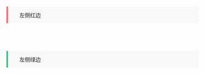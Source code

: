 <div id="metaData" createTime="2020-07-30 17:20:00" category="" tags="" title="模板"></div>


<p style="border-left-color: #f66;padding: 12px 24px 12px 30px;margin: 2em 0;border-left-width: 4px;border-left-style: solid;background-color: #f8f8f8;position: relative; border-bottom-right-radius: 2px; border-top-right-radius: 2px;">
    左侧红边
</p>

<br />

<p style="border-left-color: #42b983;padding: 12px 24px 12px 30px;margin: 2em 0;border-left-width: 4px;border-left-style: solid;background-color: #f8f8f8;position: relative; border-bottom-right-radius: 2px; border-top-right-radius: 2px;">
    左侧绿边
</p>